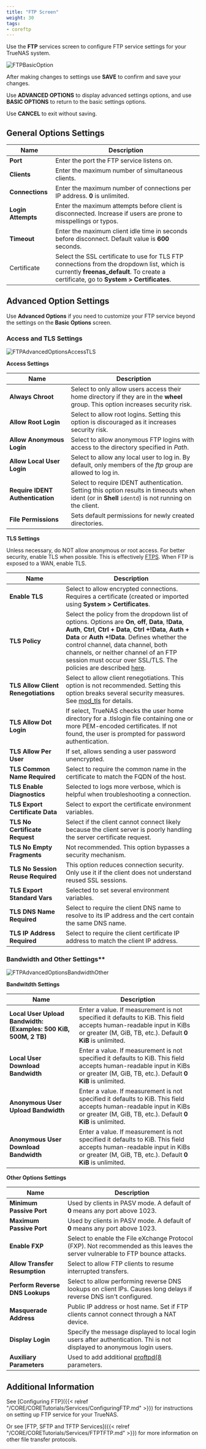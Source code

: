```yaml
---
title: "FTP Screen"
weight: 30
tags:
- coreftp
---
```


Use the **FTP** services screen to configure FTP service settings for your TrueNAS system.

![FTPBasicOption](/images/CORE/13.0/FTPBasicOption.png "Services FTP Basic Options")

After making changes to settings use **SAVE** to confirm and save your changes.

Use **ADVANCED OPTIONS** to display advanced settings options, and use **BASIC OPTIONS** to return to the basic settings options.

Use **CANCEL** to exit without saving.

## General Options Settings

| Name | Description |
|------|-------------|
| **Port** | Enter the port the FTP service listens on. |
| **Clients** | Enter the maximum number of simultaneous clients. |
| **Connections** | Enter the maximum number of connections per IP address. **0** is unlimited. |
| **Login Attempts** | Enter the maximum attempts before client is disconnected. Increase if users are prone to misspellings or typos. |
| **Timeout** | Enter the maximum client idle time in seconds before disconnect. Default value is **600** seconds. |
| Certificate | Select the SSL certificate to use for TLS FTP connections from the dropdown list, which is currently **freenas_default**. To create a certificate, go to **System > Certificates**. |

## Advanced Option Settings

Use **Advanced Options** if you need to customize your FTP service beyond the settings on the **Basic Options** screen.

### Access and TLS Settings

![FTPAdvancedOptionsAccessTLS](/images/CORE/13.0/FTPAdvancedOptionsAccessTLS.png "Services FTP Advanced Options Access and TLS")

**Access Settings**

| Name | Description |
|------|-------------|
| **Always Chroot** | Select to only allow users access their home directory if they are in the **wheel** group. This option increases security risk. |
| **Allow Root Login** | Select to allow root logins. Setting this option is discouraged as it increases security risk.  |
| **Allow Anonymous Login** | Select to allow anonymous FTP logins with access to the directory specified in *Path*.  |
| **Allow Local User Login** | Select to allow any local user to log in. By default, only members of the *ftp* group are allowed to log in. |
| **Require IDENT Authentication** | Select to require IDENT authentication. Setting this option results in timeouts when ident (or in **Shell** `identd`) is not running on the client. |
| **File Permissions** | Sets default permissions for newly created directories. |

**TLS Settings**

Unless necessary, do NOT allow anonymous or root access.
For better security, enable TLS when possible.
This is effectively [FTPS](https://tools.ietf.org/html/rfc4217).
When FTP is exposed to a WAN, enable TLS.

| Name | Description |
|------|-------------|
| **Enable TLS** | Select to allow encrypted connections. Requires a certificate (created or imported using **System > Certificates**. |
| **TLS Policy** | Select the policy from the dropdown list of options. Options are **On**, **off**, **Data**, **!Data**, **Auth**, **Ctrl**, **Ctrl + Data**, **Ctrl +!Data**, **Auth + Data** or **Auth +!Data**. Defines whether the control channel, data channel, both channels, or neither channel of an FTP session must occur over SSL/TLS. The policies are described [here](http://www.proftpd.org/docs/directives/linked/config_ref_TLSRequired.html). |
| **TLS Allow Client Renegotiations** | Select to allow client renegotiations. This option is not recommended. Setting this option breaks several security measures. See [mod_tls](http://www.proftpd.org/docs/contrib/mod_tls.html) for details. |
| **TLS Allow Dot Login** | If select, TrueNAS checks the user home directory for a .tlslogin file containing one or more PEM-encoded certificates. If not found, the user is prompted for password authentication. |
| **TLS Allow Per User** | If set, allows sending a user password unencrypted. |
| **TLS Common Name Required** | Select to require the common name in the certificate to match the FQDN of the host. |
| **TLS Enable Diagnostics** | Selected to logs more verbose, which is helpful when troubleshooting a connection. |
| **TLS Export Certificate Data** | Select to export the certificate environment variables. |
| **TLS No Certificate Request** | Select if the client cannot connect likely because the client server is poorly handling the server certificate request. |
| **TLS No Empty Fragments** | Not recommended. This option bypasses a security mechanism. |
| **TLS No Session Reuse Required** | This option reduces connection security. Only use it if the client does not understand reused SSL sessions. |
| **TLS Export Standard Vars** | Selected to set several environment variables. |
| **TLS DNS Name Required** | Select to require the client DNS name to resolve to its IP address and the cert contain the same DNS name. |
| **TLS IP Address Required** | Select to require the client certificate IP address to match the client IP address. |

### Bandwidth and Other Settings**

![FTPAdvancedOptionsBandwidthOther](/images/CORE/13.0/FTPAdvancedOptionsBandwidthOther.png "Services FTP Advanced Options Bandwidth and Other")

**Bandwitdth Settings**

| Name | Description |
|------|-------------|
| **Local User Upload Bandwidth: (Examples: 500 KiB, 500M, 2 TB)** | Enter a value. If measurement is not specified it defaults to KiB. This field accepts human-readable input in KiBs or greater (M, GiB, TB, etc.). Default **0 KiB** is unlimited. |
| **Local User Download Bandwidth** | Enter a value. If measurement is not specified it defaults to KiB. This field accepts human-readable input in KiBs or greater (M, GiB, TB, etc.). Default **0 KiB** is unlimited. |
| **Anonymous User Upload Bandwidth** | Enter a value. If measurement is not specified it defaults to KiB. This field accepts human-readable input in KiBs or greater (M, GiB, TB, etc.). Default **0 KiB** is unlimited. |
| **Anonymous User Download Bandwidth** | Enter a value. If measurement is not specified it defaults to KiB. This field accepts human-readable input in KiBs or greater (M, GiB, TB, etc.). Default **0 KiB** is unlimited. |

**Other Options Settings**

| Name | Description |
|------|-------------|
| **Minimum Passive Port** | Used by clients in PASV mode. A default of **0** means any port above 1023. |
| **Maximum Passive Port** | Used by clients in PASV mode. A default of **0** means any port above 1023. |
| **Enable FXP** | Select to enable the File eXchange Protocol (FXP). Not recommended as this leaves the server vulnerable to FTP bounce attacks. |
| **Allow Transfer Resumption** | Select to allow FTP clients to resume interrupted transfers. |
| **Perform Reverse DNS Lookups** | Select to allow performing reverse DNS lookups on client IPs. Causes long delays if reverse DNS isn't configured. |
| **Masquerade Address** | Public IP address or host name. Set if FTP clients cannot connect through a NAT device. |
| **Display Login** | Specify the message displayed to local login users after authentication. Thi is not displayed to anonymous login users. |
| **Auxiliary Parameters** | Used to add additional [proftpd(8](https://linux.die.net/man/8/proftpd) parameters. |

## Additional Information

See [Configuring FTP]({{< relref "/CORE/CORETutorials/Services/ConfiguringFTP.md" >}}) for instructions on setting up FTP service for your TrueNAS.

Or see [FTP, SFTP and TFTP Services]({{< relref "/CORE/CORETutorials/Services/FTPTFTP.md" >}}) for more information on other file transfer protocols.
